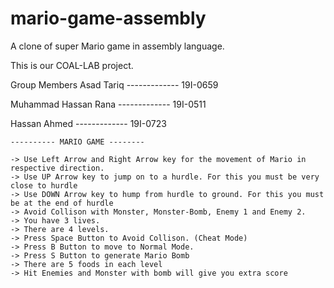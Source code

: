 # mario-game-assembly
A clone of super Mario game in assembly language. 

This is our COAL-LAB project.

Group Members
Asad Tariq ------------- 19I-0659
	
Muhammad Hassan Rana ------------- 19I-0511

Hassan Ahmed ------------- 19I-0723
	
	
	---------- MARIO GAME --------
	
	-> Use Left Arrow and Right Arrow key for the movement of Mario in respective direction.
	-> Use UP Arrow key to jump on to a hurdle. For this you must be very close to hurdle
	-> Use DOWN Arrow key to hump from hurdle to ground. For this you must be at the end of hurdle
	-> Avoid Collison with Monster, Monster-Bomb, Enemy 1 and Enemy 2.
	-> You have 3 lives.
	-> There are 4 levels.
	-> Press Space Button to Avoid Collison. (Cheat Mode)
	-> Press B Button to move to Normal Mode.
	-> Press S Button to generate Mario Bomb
	-> There are 5 foods in each level
	-> Hit Enemies and Monster with bomb will give you extra score
